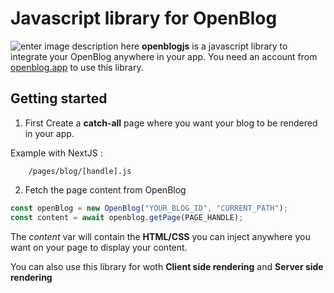 # Javascript library for OpenBlog

![enter image description here](http://localhost:3000/openblog-logo.svg)
**openblogjs** is a javascript library to integrate your OpenBlog anywhere in your app.
You need an account from [openblog.app](openblog.app) to use this library.

## Getting started

1.  First Create a **catch-all** page where you want your blog to be rendered in your app.

Example with NextJS :

```
    /pages/blog/[handle].js
```

2.  Fetch the page content from OpenBlog

```javascript
const openBlog = new OpenBlog("YOUR_BLOG_ID", "CURRENT_PATH");
const content = await openblog.getPage(PAGE_HANDLE);
```

The _content_ var will contain the **HTML/CSS** you can inject anywhere you want on your page to display your content.

You can also use this library for woth **Client side rendering** and **Server side rendering**

